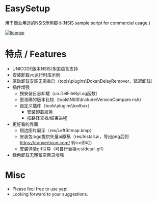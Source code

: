 # EasySetup

用于商业用途的NSIS示例脚本(NSIS sample script for commercial usage.)

[![license](https://img.shields.io/badge/license-MIT-brightgreen.svg?style=flat)](https://github.com/MFCer/EasySetup/blob/master/LICENSE)

# 特点 / Features

- UNICODE版本NSIS/多国语言支持
- 安装卸载vc运行时库示例
- 驱动卸载安装无需重启（tools\plugins\DokanDelayRemover，延迟卸载）
- 插件增强
  - 按安装日志卸载（un.DelFileByLog函数）
  - 更准确的版本比较（tools\NSIS\Include\VersionCompare.nsh）
  - 自定义插件（tools\plugins\toolbox）
    - 安装卸载服务
    - 按路径查找/结束进程
- 更好看的界面
  - 侧边图片展示（res/LeftBitmap.bmp）
  - 安装包logo提供矢量ai原稿（res/Install.ai，导出png后到 https://converticon.com/ 转ico即可）
  - 安装详情gif引导（可自行替换res/detail.gif）
- 绿色卸载无残留空目录增强

# Misc

- Please feel free to use yapi.
- Looking forward to your suggestions.